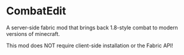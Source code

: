 # CombatEdit
A server-side fabric mod that brings back 1.8-style combat to modern versions of minecraft.

This mod does NOT require client-side installation or the Fabric API!
